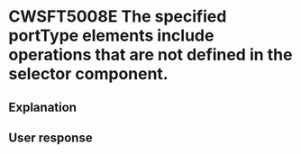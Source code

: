# CWSFT5008E The specified portType elements include operations that are not defined in the selector component.

## Explanation

## User response